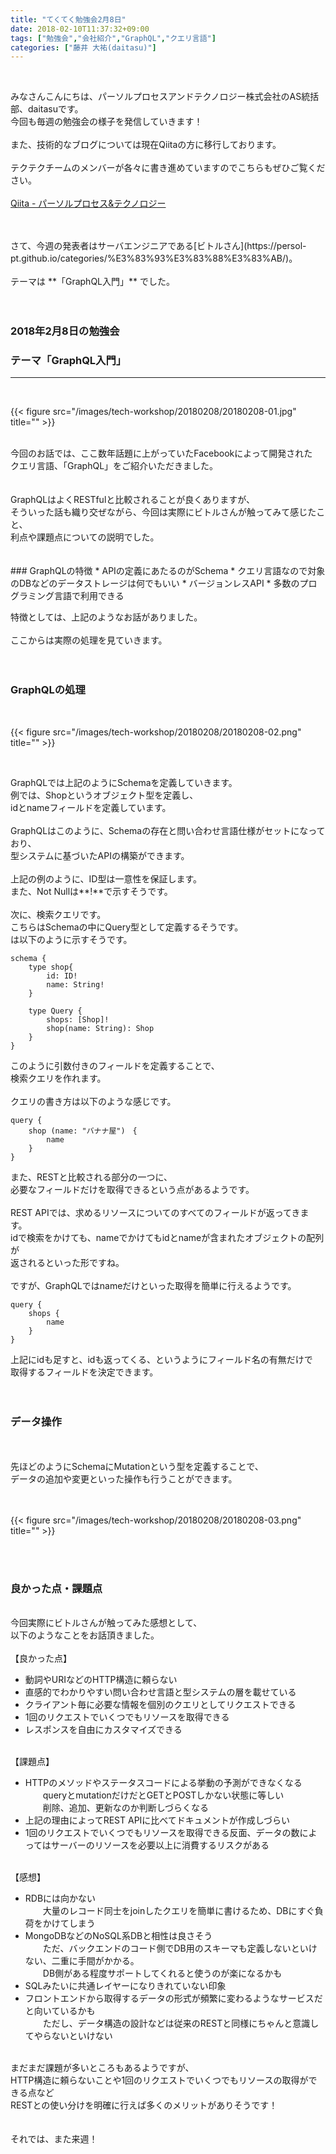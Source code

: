 ```yaml
---
title: "てくてく勉強会2月8日"
date: 2018-02-10T11:37:32+09:00
tags: ["勉強会","会社紹介","GraphQL","クエリ言語"]
categories: ["藤井 大祐(daitasu)"]
---
```


<br>

みなさんこんにちは、パーソルプロセスアンドテクノロジー株式会社のAS統括部、daitasuです。<br>
今回も毎週の勉強会の様子を発信していきます！<br>
<br>
また、技術的なブログについては現在Qiitaの方に移行しております。<br>
<br>
テクテクチームのメンバーが各々に書き進めていますのでこちらもぜひご覧ください。<br>
<br>
[Qiita - パーソルプロセス&テクノロジー](https://qiita.com/organizations/persol-pt)<br>
<br>

<br>
さて、今週の発表者はサーバエンジニアである[ビトルさん](https://persol-pt.github.io/categories/%E3%83%93%E3%83%88%E3%83%AB/)。<br>
<br>
テーマは **「GraphQL入門」** でした。<br>
<br>
<br>

### 2018年2月8日の勉強会　
### テーマ「GraphQL入門」
---

<br>

{{< figure src="/images/tech-workshop/20180208/20180208-01.jpg" title="" >}}<br>

<br>
今回のお話では、ここ数年話題に上がっていたFacebookによって開発された<br>
クエリ言語、「GraphQL」をご紹介いただきました。<br>
<br>
<br>
GraphQLはよくRESTfulと比較されることが良くありますが、<br>
そういった話も織り交ぜながら、今回は実際にビトルさんが触ってみて感じたこと、<br>
利点や課題点についての説明でした。<br>
<br>
<br>
### GraphQLの特徴
* APIの定義にあたるのがSchema
* クエリ言語なので対象のDBなどのデータストレージは何でもいい
* バージョンレスAPI
* 多数のプログラミング言語で利用できる

特徴としては、上記のようなお話がありました。<br>
<br>
ここからは実際の処理を見ていきます。<br>
<br>
<br>

### GraphQLの処理
<br>

{{< figure src="/images/tech-workshop/20180208/20180208-02.png" title="" >}}<br>

<br>

GraphQLでは上記のようにSchemaを定義していきます。<br>
例では、Shopというオブジェクト型を定義し、<br>
idとnameフィールドを定義しています。<br>
<br>
GraphQLはこのように、Schemaの存在と問い合わせ言語仕様がセットになっており、<br>
型システムに基づいたAPIの構築ができます。<br>
<br>
上記の例のように、ID型は一意性を保証します。<br>
また、Not Nullは**!**で示すそうです。<br>
<br>
次に、検索クエリです。<br>
こちらはSchemaの中にQuery型として定義するそうです。<br>
は以下のように示すそうです。<br>

```
schema {
    type shop{
        id: ID!
        name: String!
    }

    type Query {
        shops: [Shop]!
        shop(name: String): Shop
    }
}
```

このように引数付きのフィールドを定義することで、<br>
検索クエリを作れます。<br>
<br>
クエリの書き方は以下のような感じです。<br>

```
query {
    shop (name: "バナナ屋")　{
        name
    }
}
```

また、RESTと比較される部分の一つに、<br>
必要なフィールドだけを取得できるという点があるようです。<br>
<br>
REST APIでは、求めるリソースについてのすべてのフィールドが返ってきます。<br>
idで検索をかけても、nameでかけてもidとnameが含まれたオブジェクトの配列が<br>
返されるといった形ですね。<br>
<br>
ですが、GraphQLではnameだけといった取得を簡単に行えるようです。<br>

```
query {
    shops {
        name
    }
}
```

上記にidも足すと、idも返ってくる、というようにフィールド名の有無だけで<br>
取得するフィールドを決定できます。<br>
<br>
<br>
### データ操作
<br><br>
先ほどのようにSchemaにMutationという型を定義することで、<br>
データの追加や変更といった操作も行うことができます。<br>
<br>
<br>

{{< figure src="/images/tech-workshop/20180208/20180208-03.png" title="" >}}<br>

<br>
<br>

### 良かった点・課題点
<br>
今回実際にビトルさんが触ってみた感想として、<br>
以下のようなことをお話頂きました。<br>
<br>
【良かった点】<br>

* 動詞やURIなどのHTTP構造に頼らない
* 直感的でわかりやすい問い合わせ言語と型システムの層を載せている
* クライアント毎に必要な情報を個別のクエリとしてリクエストできる
* 1回のリクエストでいくつでもリソースを取得できる
* レスポンスを自由にカスタマイズできる

<br>
【課題点】<br>

* HTTPのメソッドやステータスコードによる挙動の予測ができなくなる<br>
　　queryとmutationだけだとGETとPOSTしかない状態に等しい<br>
　　削除、追加、更新なのか判断しづらくなる
* 上記の理由によってREST APIに比べてドキュメントが作成しづらい
* 1回のリクエストでいくつでもリソースを取得できる反面、データの数によってはサーバーのリソースを必要以上に消費するリスクがある

<br>
【感想】<br>

* RDBには向かない<br>
　　大量のレコード同士をjoinしたクエリを簡単に書けるため、DBにすぐ負荷をかけてしまう
* MongoDBなどのNoSQL系DBと相性は良さそう<br>
　　ただ、バックエンドのコード側でDB用のスキーマも定義しないといけない、二重に手間がかかる。<br>
　　DB側がある程度サポートしてくれると使うのが楽になるかも
* SQLみたいに共通レイヤーになりきれていない印象
* フロントエンドから取得するデータの形式が頻繁に変わるようなサービスだと向いているかも<br>
　　ただし、データ構造の設計などは従来のRESTと同様にちゃんと意識してやらないといけない

<br>
まだまだ課題が多いところもあるようですが、<br>
HTTP構造に頼らないことや1回のリクエストでいくつでもリソースの取得ができる点など<br>
RESTとの使い分けを明確に行えば多くのメリットがありそうです！<br>
<br><br>
それでは、また来週！
<br><br><br><br>